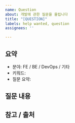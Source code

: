 ```yaml
---
name: Question
about: 개발에 관한 질문을 올립니다
title: "[QUESTION]"
labels: help wanted, question
assignees: ''

---
```


## 요약
- 분야: FE / BE / DevOps / 기타
- 키워드: 
- 질문 요약:

## 질문 내용

## 참고 / 출처
